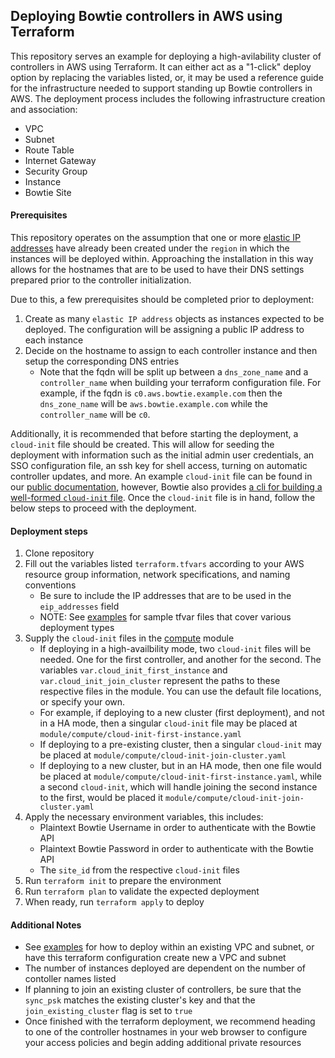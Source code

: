 ## Deploying Bowtie controllers in AWS using Terraform

This repository serves an example for deploying a high-avilability cluster of controllers in AWS using Terraform. It can either act as a "1-click" deploy option by replacing the variables listed, or, it may be used a reference guide for the infrastructure needed to support standing up Bowtie controllers in AWS. The deployment process includes the following infrastructure creation and association:

- VPC
- Subnet
- Route Table
- Internet Gateway
- Security Group
- Instance
- Bowtie Site

#### Prerequisites

This repository operates on the assumption that one or more [elastic IP addresses](https://us-east-2.console.aws.amazon.com/ec2/home?region=us-east-2#Addresses:) have already been created under the `region` in which the instances will be deployed within. Approaching the installation in this way allows for the hostnames that are to be used to have their DNS settings prepared prior to the controller initialization. 

Due to this, a few prerequisites should be completed prior to deployment: 

1. Create as many `elastic IP address` objects as instances expected to be deployed. The configuration will be assigning a public IP address to each instance
2. Decide on the hostname to assign to each controller instance and then setup the corresponding DNS entries
    - Note that the fqdn will be split up between a `dns_zone_name` and a `controller_name` when building your terraform configuration file. For example, if the fqdn is `c0.aws.bowtie.example.com` then the `dns_zone_name` will be `aws.bowtie.example.com` while the `controller_name` will be `c0`.

Additionally, it is recommended that before starting the deployment, a `cloud-init` file should be created. This will allow for seeding the deployment with information such as the initial admin user credentials, an SSO configuration file, an ssh key for shell access, turning on automatic controller updates, and more. An example `cloud-init` file can be found in our [public documentation](https://docs.bowtie.works/setup-controller.html#seeding-configuration), however, Bowtie also provides [a cli for building a well-formed `cloud-init` file](https://github.com/bowtieworks/cloud-init-gen). Once the `cloud-init` file is in hand, follow the below steps to proceed with the deployment. 

#### Deployment steps

1. Clone repository
2. Fill out the variables listed `terraform.tfvars` according to your AWS resource group information, network specifications, and naming conventions
    - Be sure to include the IP addresses that are to be used in the `eip_addresses` field
    - NOTE: See [examples](./examples/) for sample tfvar files that cover various deployment types
3. Supply the `cloud-init` files in the [compute](./modules/compute) module
    - If deploying in a high-availbility mode, two `cloud-init` files will be needed. One for the first controller, and another for the second. The variables `var.cloud_init_first_instance` and `var.cloud_init_join_cluster` represent the paths to these respective files in the module. You can use the default file locations, or specify your own.
    - For example, if deploying to a new cluster (first deployment), and not in a HA mode, then a singular `cloud-init` file may be placed at `module/compute/cloud-init-first-instance.yaml`
    - If deploying to a pre-existing cluster, then a singular `cloud-init` may be placed at `module/compute/cloud-init-join-cluster.yaml`
    - If deploying to a new cluster, but in an HA mode, then one file would be placed at `module/compute/cloud-init-first-instance.yaml`, while a second `cloud-init`, which will handle joining the second instance to the first, would be placed it `module/compute/cloud-init-join-cluster.yaml`
3. Apply the necessary environment variables, this includes:
    - Plaintext Bowtie Username in order to authenticate with the Bowtie API
    - Plaintext Bowtie Password in order to authenticate with the Bowtie API
    - The `site_id` from the respective `cloud-init` files
4. Run `terraform init` to prepare the environment
5. Run `terraform plan` to validate the expected deployment
6. When ready, run `terraform apply` to deploy

#### Additional Notes

- See [examples](./examples/) for how to deploy within an existing VPC and subnet, or have this terraform configuration create new a VPC and subnet
- The number of instances deployed are dependent on the number of contoller names listed
- If planning to join an existing cluster of controllers, be sure that the `sync_psk` matches the existing cluster's key and that the `join_existing_cluster` flag is set to `true`
- Once finished with the terraform deployment, we recommend heading to one of the controller hostnames in your web browser to configure your access policies and begin adding additional private resources
